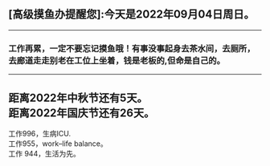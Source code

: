 ## [高级摸鱼办提醒您]:今天是2022年09月04日周日。
---
### 工作再累，一定不要忘记摸鱼哦！有事没事起身去茶水间，去厕所，去廊道走走别老在工位上坐着，钱是老板的,但命是自己的。
---
距离2022年中秋节还有5天。  
距离2022年国庆节还有26天。  
---
工作996，生病ICU.  
工作955，work–life balance。  
工作 944，生活为先。